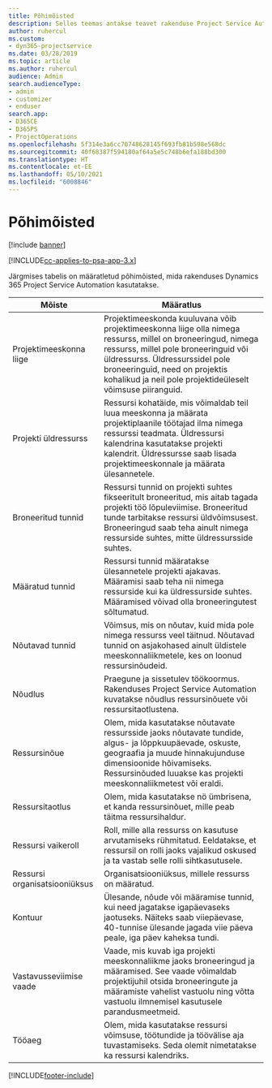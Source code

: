 ```yaml
---
title: Põhimõisted
description: Selles teemas antakse teavet rakenduse Project Service Automation ressursihalduse põhimõistete kohta.
author: ruhercul
ms.custom:
- dyn365-projectservice
ms.date: 03/28/2019
ms.topic: article
ms.author: ruhercul
audience: Admin
search.audienceType:
- admin
- customizer
- enduser
search.app:
- D365CE
- D365PS
- ProjectOperations
ms.openlocfilehash: 5f314e3a6cc70748628145f693fb81b598e568dc
ms.sourcegitcommit: 40f68387f594180af64a5e5c748b6efa188bd300
ms.translationtype: HT
ms.contentlocale: et-EE
ms.lasthandoff: 05/10/2021
ms.locfileid: "6008846"
---
```

# <a name="key-concepts"></a>Põhimõisted

[!include [banner](../includes/psa-now-project-operations.md)]

[!INCLUDE[cc-applies-to-psa-app-3.x](../includes/cc-applies-to-psa-app-3x.md)]

Järgmises tabelis on määratletud põhimõisted, mida rakenduses Dynamics 365 Project Service Automation kasutatakse.

| Mõiste                    | Määratlus |
|----------------------------|------------|
| Projektimeeskonna liige        | Projektimeeskonda kuuluvana võib projektimeeskonna liige olla nimega ressurss, millel on broneeringud, nimega ressurss, millel pole broneeringuid või üldressurss. Üldressurssidel pole broneeringuid, need on projektis kohalikud ja neil pole projektideüleselt võimsuse piiranguid. |
| Projekti üldressurss   | Ressursi kohatäide, mis võimaldab teil luua meeskonna ja määrata projektiplaanile töötajad ilma nimega ressurssi teadmata. Üldressursi kalendrina kasutatakse projekti kalendrit. Üldressursse saab lisada projektimeeskonnale ja määrata ülesannetele. |
| Broneeritud tunnid               | Ressursi tunnid on projekti suhtes fikseeritult broneeritud, mis aitab tagada projekti töö lõpuleviimise. Broneeritud tunde tarbitakse ressursi üldvõimsusest. Broneeringud saab teha ainult nimega ressurside suhtes, mitte üldressursside suhtes. |
| Määratud tunnid             | Ressursi tunnid määratakse ülesannetele projekti ajakavas. Määramisi saab teha nii nimega ressurside kui ka üldressurside suhtes. Määramised võivad olla broneeringutest sõltumatud. |
| Nõutavad tunnid             | Võimsus, mis on nõutav, kuid mida pole nimega ressurss veel täitnud. Nõutavad tunnid on asjakohased ainult üldistele meeskonnaliikmetele, kes on loonud ressursinõudeid. |
| Nõudlus                     | Praegune ja sissetulev töökoormus. Rakenduses Project Service Automation kuvatakse nõudlus ressursinõuete või ressursitaotlustena. |
| Ressursinõue       | Olem, mida kasutatakse nõutavate ressursside jaoks nõutavate tundide, algus- ja lõppkuupäevade, oskuste, geograafia ja muude hinnakujunduse dimensioonide hõivamiseks. Ressursinõuded luuakse kas projekti meeskonnaliikmetest või eraldi. |
| Ressursitaotlus           | Olem, mida kasutatakse nö ümbrisena, et kanda ressursinõuet, mille peab täitma ressursihaldur. |
| Ressursi vaikeroll      | Roll, mille alla ressurss on kasutuse arvutamiseks rühmitatud. Eeldatakse, et ressursil on rolli jaoks vajalikud oskused ja ta vastab selle rolli sihtkasutusele. |
| Ressursi organisatsiooniüksus | Organisatsiooniüksus, millele ressurss on määratud. |
| Kontuur                    | Ülesande, nõude või määramise tunnid, kui need jagatakse igapäevaseks jaotuseks. Näiteks saab viiepäevase, 40-tunnise ülesande jagada viie päeva peale, iga päev kaheksa tundi. |
| Vastavusseviimise vaade        | Vaade, mis kuvab iga projekti meeskonnaliikme jaoks broneeringud ja määramised. See vaade võimaldab projektijuhil otsida broneeringute ja määramiste vahelist vastuolu ning võtta vastuolu ilmnemisel kasutusele parandusmeetmeid. |
| Tööaeg                 | Olem, mida kasutatakse ressursi võimsuse, töötundide ja töövälise aja tuvastamiseks. Seda olemit nimetatakse ka ressursi kalendriks. |


[!INCLUDE[footer-include](../includes/footer-banner.md)]